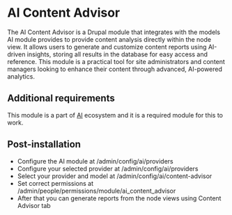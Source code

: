 # AI Content Advisor

The AI Content Advisor is a Drupal module that integrates with the models AI module
provides to provide content analysis directly within the node view. It allows
users to generate and customize content reports using AI-driven insights, storing
all results in the database for easy access and reference. This module is a
practical tool for site administrators and content managers looking to
enhance their content through advanced, AI-powered analytics.

## Additional requirements

This module is a part of [AI](https://www.drupal.org/project/ai)
ecosystem and it is a required module for this to work.

## Post-installation

- Configure the AI module at /admin/config/ai/providers
- Configure your selected provider at /admin/config/ai/providers
- Select your provider and model at /admin/config/ai/content-advisor
- Set correct permissions at /admin/people/permissions/module/ai_content_advisor
- After that you can generate reports from the node views using Content Advisor tab
